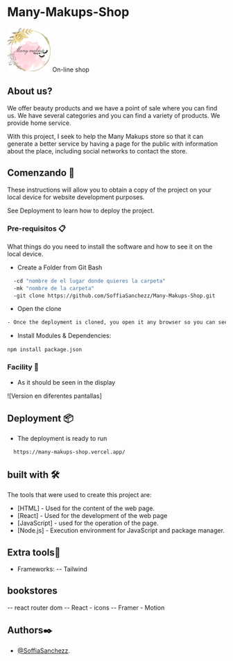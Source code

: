 # Many-Makups-Shop 
![Logo](https://github.com/SoffiaSanchezz/Many-Makups-Shop/blob/46a08972189550d06da053779a42d3a4b2e97f0d/public/Logo.png)
On-line shop

## About us?
We offer beauty products and we have a point of sale where you can find us. We have several categories and you can find a variety of products. We provide home service. 

With this project, I seek to help the Many Makups store so that it can generate a better service by having a page for the public with information about the place, including social networks to contact the store.

## Comenzando 🚀

These instructions will allow you to obtain a copy of the project on your local device for website development purposes.

See Deployment to learn how to deploy the project.

### Pre-requisitos 📋

What things do you need to install the software and how to see it on the local device.

- Create a Folder from Git Bash

```bash
  -cd "nombre de el lugar donde quieres la carpeta"
  -mk "nombre de la carpeta"
  -git clone https://github.com/SoffiaSanchezz/Many-Makups-Shop.git 
  ```

- Open the clone

```bash
- Once the deployment is cloned, you open it any browser so you can see the finished web page.
```


- Install Modules & Dependencies:

``` npm install package.json ```


### Facility 🔧

- As it should be seen in the display

![Version en diferentes pantallas]

## Deployment 📦

- The deployment is ready to run

```bash
  https://many-makups-shop.vercel.app/
```

## built with 🛠️

The tools that were used to create this project are:

- [HTML] - Used for the content of the web page.
- [React] - Used for the development of the web page
- [JavaScript] - used for the operation of the page.
- [Node.js] - Execution environment for JavaScript and package manager.

## Extra tools🔧

- Frameworks:
-- Tailwind

## bookstores
-- react router dom
-- React - icons
-- Framer - Motion

## Authors✒️
- [@SoffiaSanchezz](https://github.com/SoffiaSanchezz).
